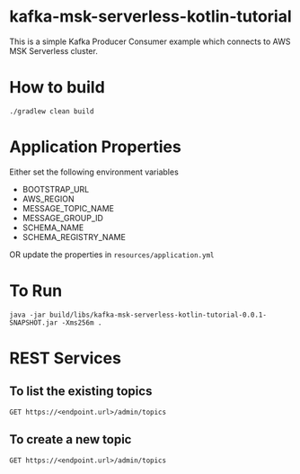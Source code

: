 # kafka-msk-serverless-kotlin-tutorial
This is a simple Kafka Producer Consumer example which connects to AWS MSK Serverless cluster. 

# How to build
`./gradlew clean build`

# Application Properties
Either set the following environment variables

* BOOTSTRAP_URL
* AWS_REGION
* MESSAGE_TOPIC_NAME
* MESSAGE_GROUP_ID
* SCHEMA_NAME
* SCHEMA_REGISTRY_NAME

OR update the properties in `resources/application.yml`

# To Run
`java -jar build/libs/kafka-msk-serverless-kotlin-tutorial-0.0.1-SNAPSHOT.jar -Xms256m .`

# REST Services

## To list the existing topics

`GET https://<endpoint.url>/admin/topics`

## To create a new topic

`GET https://<endpoint.url>/admin/topics`

